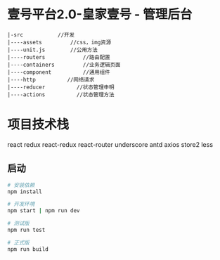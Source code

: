 # 壹号平台2.0-皇家壹号 -  管理后台

```
|-src  			//开发
|----assets  		//css，img资源
|----unit.js  		//公用方法
|----routers            //路由配置
|----containers         //业务逻辑页面
|----component          //通用组件
|----http          //网络请求
|----reducer          //状态管理申明
|----actions          //状态管理方法
```
# 项目技术栈
react
redux
react-redux
react-router
underscore
antd
axios
store2
less

## 启动

``` bash
# 安装依赖
npm install

# 开发环境 
npm start | npm run dev

# 测试版
npm run test

# 正式版
npm run build
```
